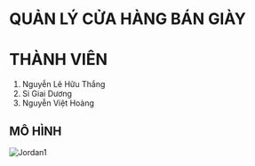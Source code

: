 # QUẢN LÝ CỬA HÀNG BÁN GIÀY 
# THÀNH VIÊN
<ol>
  <li>Nguyễn Lê Hữu Thắng</li>
  <li>Si Giai Dương</li>
  <li>Nguyễn Việt Hoàng</li>
</ol>

## MÔ HÌNH
![Jordan1](https://github.com/TSois199/QuanLyBanGiaySneaker/assets/125102510/10a6e253-5b46-4356-8573-ffc8271aeb90)
